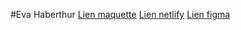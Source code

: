 #Eva Haberthur
[Lien maquette](https://www.figma.com/file/wo7j8ClAsPEwaScd1eDKL0/Formulaire-JS?node-id=0%3A1)
[Lien netlify](https://blissful-almeida-a882df.netlify.com/)
[Lien figma](https://www.figma.com/file/wo7j8ClAsPEwaScd1eDKL0/Formulaire-JS?node-id=0%3A1)
